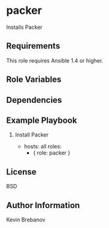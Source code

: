 packer
======

Installs Packer

Requirements
------------

This role requires Ansible 1.4 or higher.

Role Variables
--------------

Dependencies
------------

Example Playbook
----------------

1) Install Packer

    - hosts: all
      roles:
         - { role: packer }

License
-------

BSD

Author Information
------------------

Kevin Brebanov
